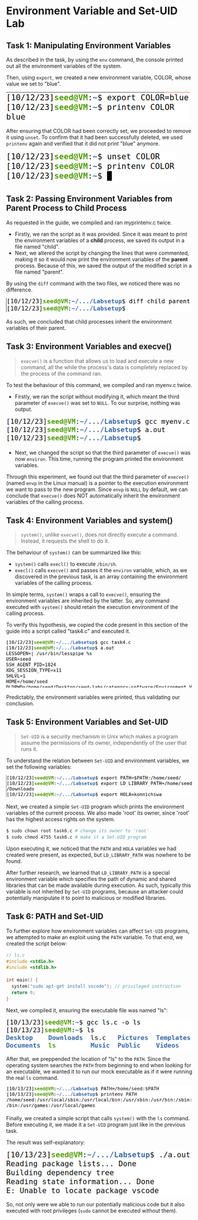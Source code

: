 # Environment Variable and Set-UID Lab

## Task 1: Manipulating Environment Variables

As described in the task, by using the `env` command, the console printed out all the environment variables of the system.

Then, using `export`, we created a new environment variable, COLOR, whose value we set to "blue".

![Alt text](images/4-1.png)

After ensuring that COLOR had been correctly set, we proceeded to remove it using `unset`. To confirm that it had been successfully deleted, we used `printenv` again and verified that it did not print "blue" anymore.

![Alt text](images/4-2.png)

## Task 2: Passing Environment Variables from Parent Process to Child Process

As requested in the guide, we compiled and ran myprintenv.c twice.

* Firstly, we ran the script as it was provided. Since it was meant to print the environment variables of a **child** process, we saved its output in a file named "child".
* Next, we altered the script by changing the lines that were commented, making it so it would now print the environment variables of the **parent** process. Because of this, we saved the output of the modified script in a file named "parent".

By using the `diff` command with the two files, we noticed there was no difference. 

![Alt text](images/4-3.png)

As such, we concluded that child processes inherit the environment variables of their parent.

## Task 3: Environment Variables and execve()

> `execve()` is a function that allows us to load and execute a new command, all the while the process's data is completely replaced by the process of the command ran.

To test the behaviour of this command, we compiled and ran myenv.c twice.

* Firstly, we ran the script without modifying it, which meant the third parameter of `execve()` was set to `NULL`. To our surprise, nothing was output.

![Alt text](images/4-4.png)

* Next, we changed the script so that the third parameter of `execve()` was now `environ`. This time, running the program printed the environment variables.

Through this experiment, we found out that the third parameter of `execve()` (named `envp` in the Linux manual) is a pointer to the execution environment we want to pass to the new program. Since `envp` is `NULL` by default, we can conclude that `execve()` does NOT automatically inherit the environment variables of the calling process.

## Task 4: Environment Variables and system()

> `system()`, unlike `execve()`, does not directly execute a command. Instead, it requests the shell to do it.

The behaviour of `system()` can be summarized like this:

* `system()` calls `execl()` to execute `/bin/sh`.
* `execl()` calls `execve()` and passes it the `environ` variable, which, as we discovered in the previous task, is an array containing the environment variables of the calling process.

In simple terms, `system()` wraps a call to `execve()`, ensuring the environment variables are inherited by the latter. So, any command executed with `system()` should retain the execution environment of the calling process.

To verify this hypothesis, we copied the code present in this section of the guide into a script called "task4.c" and executed it. 

![Alt text](images/4-5.png)

Predictably, the environment variables were printed, thus validating our conclusion.

## Task 5: Environment Variables and Set-UID

> `Set-UID` is a security mechanism in Unix which makes a program assume the permissions of its owner, independently of the user that runs it.

To understand the relation between `Set-UID` and environment variables, we set the following variables:

![Alt text](images/4-6.png)

Next, we created a simple `Set-UID` program which prints the environment variables of the current process. We also made 'root' its owner, since 'root' has the highest access rights on the system.

``` bash
$ sudo chown root task6.c # change its owner to 'root'
$ sudo chmod 4755 task6.c # make it a Set-UID program
```

Upon executing it, we noticed that the `PATH` and `HOLA` variables we had created were present, as expected, but `LD_LIBRARY_PATH` was nowhere to be found.

After further research, we learned that `LD_LIBRARY_PATH` is a special environment variable which specifies the path of dynamic and shared libraries that can be made available during execution. As such, typically this variable is not inherited by `Set-UID` programs, because an attacker could potentially manipulate it to point to malicious or modified libraries.

## Task 6: PATH and Set-UID

To further explore how environment variables can affect `Set-UID` programs, we attempted to make an exploit using the `PATH` variable. To that end, we created the script below:

```c
// ls.c
#include <stdio.h>
#include <stdlib.h>

int main() {
  system("sudo apt-get install vscode"); // privileged instruction
  return 0;
}
```

Next, we compiled it, ensuring the executable file was named "ls":

![Alt text](images/4-8.png)

After that, we preppended the location of "ls" to the `PATH`. Since the operating system searches the `PATH` from beginning to end when looking for an executable, we wanted it to run our mock executable as if it were running the real `ls` command.

![Alt text](images/4-9.png)

Finally, we created a simple script that calls `system()` with the `ls` command. Before executing it, we made it a `Set-UID` program just like in the previous task.

The result was self-explanatory:

![Alt text](images/4-10.png)

So, not only were we able to run our potentially malicious code but it also executed with root privileges (`sudo` cannot be executed without them).
